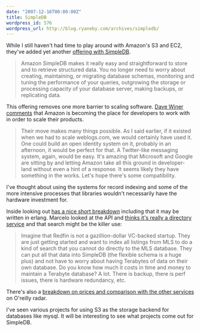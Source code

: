 ```yaml
---
date: "2007-12-16T00:00:00Z"
title: SimpleDB
wordpress_id: 576
wordpress_url: http://blog.ryaneby.com/archives/simpledb/
---
```

While I still haven't had time to play around with Amazon's S3 and EC2, they've added yet another <a href="http://aws.typepad.com/aws/2007/12/a-place-for-eve.html">offering with SimpleDB</a>. 

<blockquote>Amazon SimpleDB makes it really easy and straightforward to store and to retrieve structured data. You no longer need to worry about creating, maintaining, or migrating database schemas, monitoring and tuning the performance of your queries, outgrowing the storage or processing capacity of your database server, making backups, or replicating data.</blockquote>

This offering removes one more barrier to scaling software. <a href="http://www.scripting.com/stories/2007/12/15/amazonRemovesTheDatabaseSc.html">Dave Winer comments</a> that Amazon is becoming the place for developers to work with in order to scale their products.

<blockquote>Their move makes many things possible. As I said earlier, if it existed when we had to scale weblogs.com, we would certainly have used it. One could build an open identity system on it, probably in an afternoon, it would be perfect for that. A Twitter-like messaging system, again, would be easy. It's amazing that Microsoft and Google are sitting by and letting Amazon take all this ground in developer-land without even a hint of a response. It seems likely they have something in the works. Let's hope there's some compatibility.</blockquote>

I've thought about using the systems for record indexing and some of the more intensive processes that libraries wouldn't necessarily have the hardware investment for. 

Inside looking out <a href="http://www.satine.org/archives/2007/12/13/amazon-simpledb/">has a nice short breakdown</a> including that it may be written in erlang. Marcelo looked at the API and <a href="http://marcelo.sampasite.com/brave-tech-world/Amazon-SimpleDB-What-nobody-is-t.htm">thinks it's really a directory service</a> and that search might be the killer use:

<blockquote>Imagine that Redfin is not a gazillion-dollar VC-backed startup. They are just getting started and want to index all listings from MLS to do a kind of search that you cannot do directly to the MLS database. They can put all that data into SimpleDB (the flexible schema is a huge plus) and not have to worry about having Terabytes of data on their own database. Do you know how much it costs in time and money to maintain a Terabyte database? A lot. There is backup, there is perf issues, there is hardware redundancy, etc.</blockquote>

There's also a <a href="http://radar.oreilly.com/archives/2007/12/amazon_launches.html">breakdown on prices and comparison with the other services</a> on O'reilly radar.

I've seen various projects for using S3 as the storage backend for databases like mysql. It will be interesting to see what projects come out for SimpleDB.
